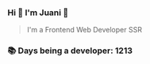 ### Hi 👋 I&#39;m Juani 🦁

> I&#39;m a Frontend Web Developer SSR

### 📚 Days being a developer: 1213
